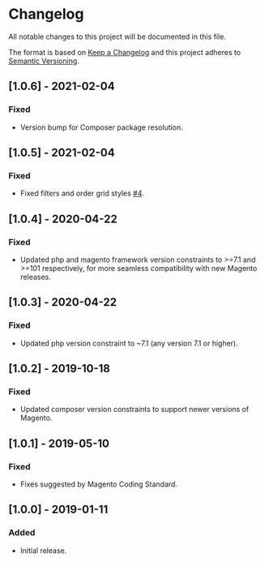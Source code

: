 # Changelog
All notable changes to this project will be documented in this file.

The format is based on [Keep a Changelog](http://keepachangelog.com/en/1.0.0/)
and this project adheres to [Semantic Versioning](http://semver.org/spec/v2.0.0.html).

## [1.0.6] - 2021-02-04

### Fixed
- Version bump for Composer package resolution.

## [1.0.5] - 2021-02-04

### Fixed
- Fixed filters and order grid styles [#4](https://github.com/markshust/magento2-module-ordergrid/pull/4).

## [1.0.4] - 2020-04-22

### Fixed
- Updated php and magento framework version constraints to >=7.1 and >=101 respectively, for more seamless compatibility with new Magento releases.

## [1.0.3] - 2020-04-22

### Fixed
- Updated php version constraint to ~7.1 (any version 7.1 or higher).

## [1.0.2] - 2019-10-18

### Fixed
- Updated composer version constraints to support newer versions of Magento.

## [1.0.1] - 2019-05-10

### Fixed
- Fixes suggested by Magento Coding Standard.

## [1.0.0] - 2019-01-11

### Added
- Initial release.
